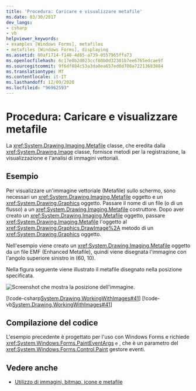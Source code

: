 ```yaml
---
title: 'Procedura: Caricare e visualizzare metafile'
ms.date: 03/30/2017
dev_langs:
- csharp
- vb
helpviewer_keywords:
- examples [Windows Forms], metafiles
- metafiles [Windows Forms], displaying
ms.assetid: 60af1714-f148-4d85-a739-0557965ffa73
ms.openlocfilehash: 6c17e0b2d023ccf80b0d32301b7ee6765edcae9f
ms.sourcegitcommit: 9f6df084c53a3da0ea657ed0d708a72213683084
ms.translationtype: MT
ms.contentlocale: it-IT
ms.lasthandoff: 12/09/2020
ms.locfileid: "96962593"
---
```

# <a name="how-to-load-and-display-metafiles"></a>Procedura: Caricare e visualizzare metafile
La <xref:System.Drawing.Imaging.Metafile> classe, che eredita dalla <xref:System.Drawing.Image> classe, fornisce metodi per la registrazione, la visualizzazione e l'analisi di immagini vettoriali.  
  
## <a name="example"></a>Esempio  
 Per visualizzare un'immagine vettoriale (Metafile) sullo schermo, sono necessari un <xref:System.Drawing.Imaging.Metafile> oggetto e un <xref:System.Drawing.Graphics> oggetto. Passare il nome di un file (o di un flusso) a un <xref:System.Drawing.Imaging.Metafile> costruttore. Dopo aver creato un <xref:System.Drawing.Imaging.Metafile> oggetto, passare <xref:System.Drawing.Imaging.Metafile> l'oggetto al <xref:System.Drawing.Graphics.DrawImage%2A> metodo di un <xref:System.Drawing.Graphics> oggetto.  
  
 Nell'esempio viene creato un <xref:System.Drawing.Imaging.Metafile> oggetto da un file EMF (Enhanced Metafile), quindi viene disegnata l'immagine con l'angolo superiore sinistro in (60, 10).  
  
 Nella figura seguente viene illustrato il metafile disegnato nella posizione specificata.  
  
 ![Screenshot che mostra la posizione dell'immagine.](./media/how-to-load-and-display-metafiles/metafile-drawn-specified-location.png "imageposition2")  
  
 [!code-csharp[System.Drawing.WorkingWithImages#41](~/samples/snippets/csharp/VS_Snippets_Winforms/System.Drawing.WorkingWithImages/CS/Class1.cs#41)]
 [!code-vb[System.Drawing.WorkingWithImages#41](~/samples/snippets/visualbasic/VS_Snippets_Winforms/System.Drawing.WorkingWithImages/VB/Class1.vb#41)]  
  
## <a name="compiling-the-code"></a>Compilazione del codice  
 L'esempio precedente è progettato per l'uso con Windows Forms e richiede <xref:System.Windows.Forms.PaintEventArgs> `e` , che è un parametro del <xref:System.Windows.Forms.Control.Paint> gestore eventi.  
  
## <a name="see-also"></a>Vedere anche

- [Utilizzo di immagini, bitmap, icone e metafile](working-with-images-bitmaps-icons-and-metafiles.md)

